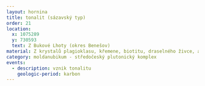 ```yaml
---
layout: hornina
title: tonalit (sázavský typ)
order: 21
location:
  x: 1075289
  y: 730593
  text: Z Bukové Lhoty (okres Benešov)
material: Z krystalů plagioklasu, křemene, biotitu, draselného živce, amfibolu a malého množství dalších minerálů.
category: moldanubikum - středočeský plutonický komplex
events:
  - description: vznik tonalitu
    geologic-period: karbon
---
```


